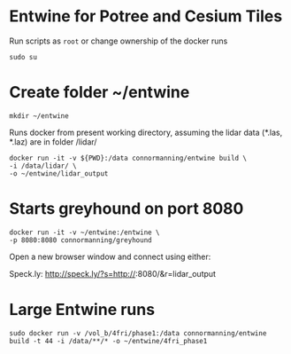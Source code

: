 # Entwine for Potree and Cesium Tiles 

Run scripts as `root` or change ownership of the docker runs

```
sudo su
```

# Create folder ~/entwine

```
mkdir ~/entwine
```

Runs docker from present working directory, assuming 
the lidar data (*.las, *.laz) are in folder /lidar/

```
docker run -it -v ${PWD}:/data connormanning/entwine build \
-i /data/lidar/ \
-o ~/entwine/lidar_output
```

# Starts greyhound on port 8080 

```
docker run -it -v ~/entwine:/entwine \
-p 8080:8080 connormanning/greyhound
```

Open a new browser window and connect using either:

Speck.ly: http://speck.ly/?s=http://<remotehost>:8080/&r=lidar_output

# Large Entwine runs

```
sudo docker run -v /vol_b/4fri/phase1:/data connormanning/entwine build -t 44 -i /data/**/* -o ~/entwine/4fri_phase1

```
